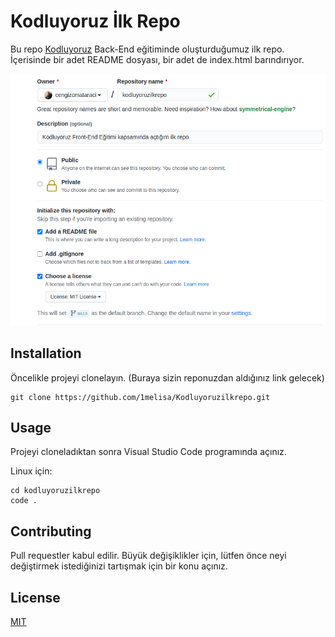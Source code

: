 # Kodluyoruz İlk Repo
Bu repo
[Kodluyoruz](www.kodluyoruz.org)
Back-End eğitiminde oluşturduğumuz ilk repo.
İçerisinde bir adet README dosyası, bir adet de index.html barındırıyor.

![image](https://raw.githubusercontent.com/Kodluyoruz/taskforce/main/git/odev1/figures/github.png)

## Installation
Öncelikle projeyi clonelayın. 
(Buraya sizin reponuzdan aldığınız link gelecek)
```
git clone https://github.com/1melisa/Kodluyoruzilkrepo.git
```
## Usage
Projeyi cloneladıktan sonra Visual Studio Code programında açınız.

Linux için:
```
cd kodluyoruzilkrepo
code .
```
## Contributing
Pull requestler kabul edilir. Büyük değişiklikler için, lütfen önce neyi değiştirmek istediğinizi tartışmak için bir konu açınız.

## License

[MIT](https://choosealicense.com/licenses/mit/)
